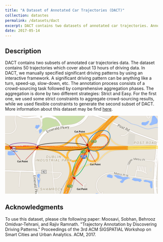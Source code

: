 ```yaml
---
title: "A Dataset of Annotated Car Trajectories (DACT)"
collection: datastes
permalink: /datasets/dact
excerpt: DACT contains two datasets of annotated car trajectories. Annotation is based on identifying significant driving patterns (e.g., making a turn, a hard-braking event, etc.) in a trajectory. These datasets are suitable for validation of trajectory segmentation approaches. 
date: 2017-05-14
---
```


## Description
DACT contains two subsets of annotated car trajectories data. The dataset contains 50 trajectories which cover about 13 hours of driving data. In DACT, we manually specified significant driving patterns by using an interactive framework. A significant driving pattern can be anything like a turn, speed-up, slow-down, etc. The annotation process consists of a crowd-sourcing task followed by comprehensive aggregation phases. The aggregation is done by two different strategies: Strict and Easy. For the first one, we used some strict constraints to aggregate crowd-sourcing results, while we used flexible constraints to generate the second subset of DACT. More information about this dataset may be find [here](https://arxiv.org/abs/1705.05219). 

![alt text](/files/sample_trip.png "A sample segmented trajectory")

## Acknowledgments
To use this dataset, please cite following paper: 
Moosavi, Sobhan, Behrooz Omidvar-Tehrani, and Rajiv Ramnath. "Trajectory Annotation by Discovering Driving Patterns." Proceedings of the 3rd ACM SIGSPATIAL Workshop on Smart Cities and Urban Analytics. ACM, 2017.
